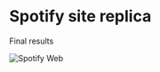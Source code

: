 # Spotify site replica
Final results

![Spotify Web](https://user-images.githubusercontent.com/100379574/194423213-3090674c-f39c-44ba-8294-a4595c36ca24.png)
